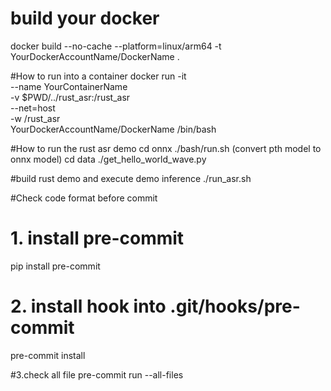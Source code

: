 # build your docker

docker build --no-cache --platform=linux/arm64 -t YourDockerAccountName/DockerName .

#How to run into a container
docker run -it \
 --name YourContainerName \
 -v $PWD/../rust_asr:/rust_asr \
 --net=host \
 -w /rust_asr \
 YourDockerAccountName/DockerName /bin/bash

#How to run the rust asr demo
cd onnx ./bash/run.sh (convert pth model to onnx model)
cd data ./get_hello_world_wave.py

#build rust demo and execute demo inference
./run_asr.sh

#Check code format before commit

# 1. install pre-commit

pip install pre-commit

# 2. install hook into .git/hooks/pre-commit

pre-commit install

#3.check all file
pre-commit run --all-files
